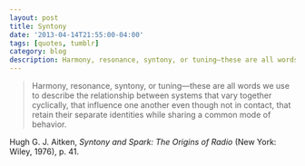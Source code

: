 ```yaml
---
layout: post 
title: Syntony 
date: '2013-04-14T21:55:00-04:00' 
tags: [quotes, tumblr]
category: blog
description: Harmony, resonance, syntony, or tuning—these are all words we use to describe the relationship between systems that vary together cyclically…
---
```


> Harmony, resonance, syntony, or tuning—these are all words we use to describe the relationship between systems that vary together cyclically, that influence one another even though not in contact, that retain their separate identities while sharing a common mode of behavior.

Hugh G. J. Aitken, *Syntony and Spark: The Origins of Radio* (New York: Wiley, 1976), p. 41.
